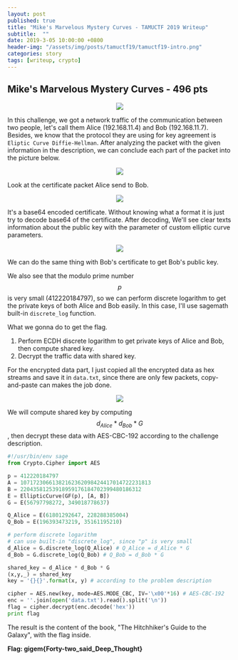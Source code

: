 ```yaml
---
layout: post
published: true
title: "Mike's Marvelous Mystery Curves - TAMUCTF 2019 Writeup"
subtitle:  ""
date: 2019-3-05 10:00:00 +0800
header-img: "/assets/img/posts/tamuctf19/tamuctf19-intro.png"
categories: story
tags: [writeup, crypto]
---
```


<h2><a name="Mike's Marvelous Mystery Curves"></a><strong>Mike's Marvelous Mystery Curves - 496 pts</strong></h2>

<div style="text-align:center"><img src="{{ site.baseurl }}/assets/img/posts/tamuctf19/description.png"/></div>

<!-- [![][description]][description] -->

In this challenge, we got a network traffic of the communication between two people, let's call them Alice (192.168.11.4) and Bob (192.168.11.7). Besides, we know that the protocol they are using for key agreement is `Eliptic Curve Diffie-Hellman`. After analyzing the packet with the given information in the description, we can conclude each part of the packet into the picture below.

<div style="text-align:center"><img src="{{ site.baseurl }}/assets/img/posts/tamuctf19/traffic.png"/></div>

Look at the certificate packet Alice send to Bob.

<div style="text-align:center"><img src="{{ site.baseurl }}/assets/img/posts/tamuctf19/cert-stream.png"/></div>

It's a base64 encoded certificate. Without knowing what a format it is just try to decode base64 of the certificate. After decoding, We'll see clear texts information about the public key with the parameter of custom elliptic curve parameters.

<div style="text-align:center"><img src="{{ site.baseurl }}/assets/img/posts/tamuctf19/cert-decoded.png"/></div>

We can do the same thing with Bob's certificate to get Bob's public key. 

We also see that the modulo prime number $$p$$ is very small (412220184797), so we can perform discrete logarithm to get the private keys of both Alice and Bob easily. In this case, I'll use sagemath built-in `discrete_log` function.

What we gonna do to get the flag.

1. Perform ECDH discrete logarithm to get private keys of Alice and Bob, then compute shared key.
2. Decrypt the traffic data with shared key.

For the encrypted data part, I just copied all the encrypted data as hex streams and save it in `data.txt`, since there are only few packets, copy-and-paste can makes the job done.

<div style="text-align:center"><img src="{{ site.baseurl }}/assets/img/posts/tamuctf19/data-stream.png"/></div>

We will compute shared key by computing $$d_{Alice} * d_{Bob} * G$$, then decrypt these data with AES-CBC-192 according to the challenge description.

``` python
#!/usr/bin/env sage
from Crypto.Cipher import AES

p = 412220184797
A = 10717230661382162362098424417014722231813
B = 22043581253918959176184702399480186312
E = EllipticCurve(GF(p), [A, B])
G = E(56797798272, 349018778637)

Q_Alice = E(61801292647, 228288385004)
Q_Bob = E(196393473219, 35161195210) 

# perform discrete logarithm
# can use built-in "discrete_log", since "p" is very small
d_Alice = G.discrete_log(Q_Alice) # Q_Alice = d_Alice * G
d_Bob = G.discrete_log(Q_Bob) # Q_Bob = d_Bob * G

shared_key = d_Alice * d_Bob * G
(x,y,_) = shared_key
key = '{}{}'.format(x, y) # according to the problem description

cipher = AES.new(key, mode=AES.MODE_CBC, IV='\x00'*16) # AES-CBC-192
enc = ''.join(open('data.txt').read().split('\n'))
flag = cipher.decrypt(enc.decode('hex'))
print flag
```

The result is the content of the book, "The Hitchhiker's Guide to the Galaxy", with the flag inside.

<strong> Flag: gigem{Forty-two_said_Deep_Thought} </strong>